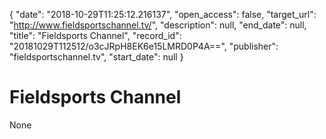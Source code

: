 {
  "date": "2018-10-29T11:25:12.216137", 
  "open_access": false, 
  "target_url": "http://www.fieldsportschannel.tv/", 
  "description": null, 
  "end_date": null, 
  "title": "Fieldsports Channel", 
  "record_id": "20181029T112512/o3cJRpH8EK6e15LMRD0P4A==", 
  "publisher": "fieldsportschannel.tv", 
  "start_date": null
}

# Fieldsports Channel

None